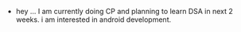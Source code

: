 - hey ...
I am currently doing CP and planning to learn DSA in next 2 weeks.
i am interested in android development.
